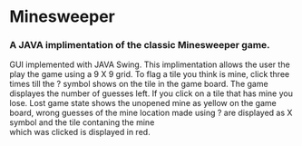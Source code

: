 # Minesweeper
### A JAVA implimentation of the classic Minesweeper game. 
 GUI implemented with JAVA Swing.
 This implimentation allows the user the play the game using a 9 X 9 grid.
 To flag a tile you think is mine, click three times till the ? symbol shows on the tile in the game board. The game displayes the number of guesses left.
 If you click on a tile that has mine you lose.
 Lost game state shows the unopened mine as yellow on the game board, wrong guesses of the mine location made using ? are displayed as X symbol and the tile contaning the mine   
 which was clicked is displayed in red.

